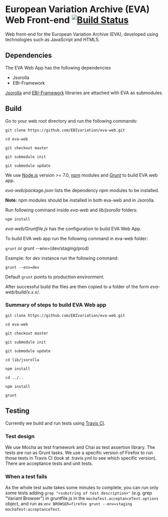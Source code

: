 # European Variation Archive (EVA) Web Front-end [![Build Status](https://travis-ci.org/EBIvariation/eva-web.svg?branch=develop)](https://travis-ci.org/EBIvariation/eva-web)


Web front-end for the European Variation Archive (EVA), developed using technologies such as JavaScript and HTML5.

## Dependencies

The EVA Web App has the following dependencies
   * Jsorolla
   * EBI-Framework
    
[Jsorolla](https://github.com/opencb/jsorolla) and [EBI-Framework](https://github.com/ebiwd/EBI-Framework) libraries are attached with EVA as submodules.

## Build 

Go to your web root directory and run the following commands:

 ```
 git clone https://github.com/EBIvariation/eva-web.git
 
 cd eva-web
 
 git checkout master 

 git submodule init

 git submodule update
 ```

We use [Node.js](https://nodejs.org/en/) version ﻿>= 7.0, [npm](https://www.npmjs.com/) modules and [Grunt](https://gruntjs.com/) to build EVA web app.

_eva-web/package.json_ lists the dependency npm modules to be installed.

**Note:** npm modules should be installed in both eva-web and in Jsorolla. 

Run following command inside _eva-web_ and _lib/jsorolla_ folders:

```npm install```

_eva-web/Gruntfile.js_ has the configuration to build EVA Web App.

To build EVA web app run the following command in eva-web folder:

```grunt``` or grunt --env=(dev/staging/prod)

Example: for _dev_ instance run the following command:

```grunt --env=dev```

Default ```grunt``` points to production environment.

After successful build the files are then copied to a folder of the form _eva-web/build/x.x.x/_.

### Summary of steps to build EVA Web app

 ```
 git clone https://github.com/EBIvariation/eva-web.git
 
 cd eva-web

 git checkout master

 git submodule init

 git submodule update

 cd lib/jsorolla

 npm install

 cd ../..

 npm install
 
 grunt  
 ```


## Testing

Currently we build and run tests using [Travis CI](https://travis-ci.org/EBIvariation/eva-web/branches).

### Test design

We use Mocha as test framework and Chai as test assertion library. The tests are run as Grunt tasks. We use a specific version of Firefox to run those tests in Travis CI (look at .travis.yml to see which specific version). There are acceptance tests and unit tests.

### When a test fails

As the whole test suite takes some minutes to complete, you can run only some tests adding `grep "<substring of test description>"` (e.g. grep "Variant Browser") in gruntfile.js in the `mochaTest.acceptanceTest.options` object, and run as `env BROWSER=firefox grunt --env=staging mochaTest:acceptanceTest`.

